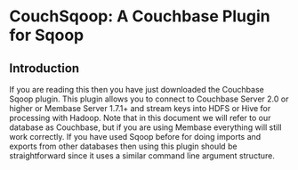 <a id="hadoop-plugin"></a>

# CouchSqoop: A Couchbase Plugin for Sqoop

<a id="hadoop-plugin-preface"></a>

## Introduction

If you are reading this then you have just downloaded the Couchbase Sqoop
plugin. This plugin allows you to connect to Couchbase Server 2.0 or higher or
Membase Server 1.7.1+ and stream keys into HDFS or Hive for processing with
Hadoop. Note that in this document we will refer to our database as Couchbase,
but if you are using Membase everything will still work correctly. If you have
used Sqoop before for doing imports and exports from other databases then using
this plugin should be straightforward since it uses a similar command line
argument structure.

<a id="hadoop-plugin-installation"></a>
